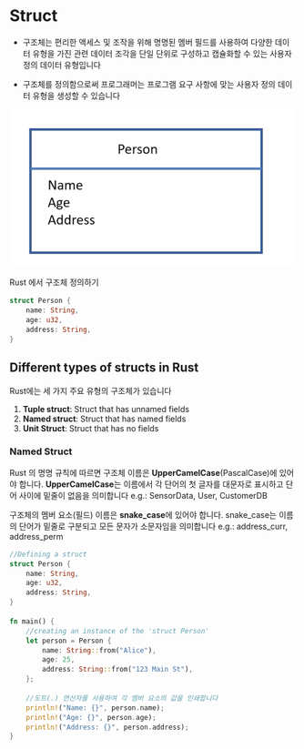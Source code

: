 # Struct

* 구조체는 편리한 액세스 및 조작을 위해 명명된 멤버 필드를 사용하여 다양한 데이터 유형을 가진 관련 데이터 조각을 단일 단위로 구성하고 캡슐화할 수 있는 사용자 정의 데이터 유형입니다

* 구조체를 정의함으로써 프로그래머는 프로그램 요구 사항에 맞는 사용자 정의 데이터 유형을 생성할 수 있습니다


![img.png](attachments/img.png)

Rust 에서 구조체 정의하기

```rust
struct Person {
    name: String,
    age: u32,
    address: String,
}
```


## Different types of structs in Rust

Rust에는 세 가지 주요 유형의 구조체가 있습니다

1. **Tuple struct**: Struct that has unnamed fields
2. **Named struct**: Struct that has named fields
3. **Unit Struct**: Struct that has no fields


### Named Struct

Rust 의 명명 규칙에 따르면 구조체 이름은 **UpperCamelCase**(PascalCase)에 있어야 합니다. **UpperCamelCase**는 이름에서 각 단어의 첫 글자를 대문자로 표시하고 단어 사이에 밑줄이 없음을 의미합니다
e.g.: SensorData, User, CustomerDB

구조체의 멤버 요소(필드) 이름은 **snake_case**에 있어야 합니다. snake_case는 이름의 단어가 밑줄로 구분되고 모든 문자가 소문자임을 의미합니다
e.g.: address_curr, address_perm

```rust
//Defining a struct
struct Person {
    name: String,
    age: u32,
    address: String,
}

fn main() {
    //creating an instance of the 'struct Person'
    let person = Person {
        name: String::from("Alice"),
        age: 25,
        address: String::from("123 Main St"),
    };

    //도트(.) 연산자를 사용하여 각 멤버 요소의 값을 인쇄합니다
    println!("Name: {}", person.name);
    println!("Age: {}", person.age);
    println!("Address: {}", person.address);
}
```